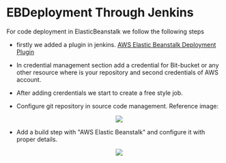 # EBDeployment Through Jenkins

For code deployment in ElasticBeanstalk we follow the following steps

- firstly we added a plugin in jenkins.
  [AWS Elastic Beanstalk Deployment Plugin](https://wiki.jenkins.io/display/JENKINS/AWSEB+Deployment+Plugin)

- In credential management section add a credential for Bit-bucket or any other resource where is your repository and second credentials of AWS account.

- After adding crerdentials we start to create a free style job.

- Configure git repository in source code management. Reference image:
  
  <p align="center"><img src="https://user-images.githubusercontent.com/50652676/67359542-12697c00-f581-11e9-932d-b21fd5e699da.png" /></p>
  
- Add a build step with "AWS Elastic Beanstalk" and configure it with proper details.

  <p align="center"><img src="https://user-images.githubusercontent.com/50652676/67360300-18f8f300-f583-11e9-8395-af89635a6506.png" /></p>
